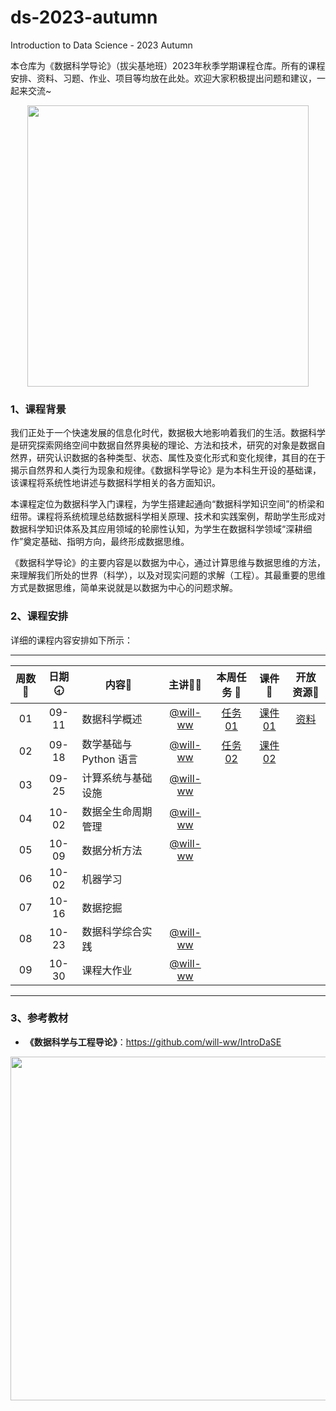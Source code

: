 # ds-2023-autumn
Introduction to Data Science - 2023 Autumn

本仓库为《数据科学导论》（拔尖基地班）2023年秋季学期课程仓库。所有的课程安排、资料、习题、作业、项目等均放在此处。欢迎大家积极提出问题和建议，一起来交流~

<div align=center>
<img src="https://github.com/X-lab2017/ds-2023-autumn/assets/15010826/4d17645c-b064-4331-8565-ebd2de2cb113" width="450px">
</div>

### 1、课程背景

我们正处于一个快速发展的信息化时代，数据极大地影响着我们的生活。数据科学是研究探索网络空间中数据自然界奥秘的理论、方法和技术，研究的对象是数据自然界，研究认识数据的各种类型、状态、属性及变化形式和变化规律，其目的在于揭示自然界和人类行为现象和规律。《数据科学导论》是为本科生开设的基础课，该课程将系统性地讲述与数据科学相关的各方面知识。

本课程定位为数据科学入门课程，为学生搭建起通向“数据科学知识空间”的桥梁和纽带。课程将系统梳理总结数据科学相关原理、技术和实践案例，帮助学生形成对数据科学知识体系及其应用领域的轮廓性认知，为学生在数据科学领域“深耕细作”奠定基础、指明方向，最终形成数据思维。

《数据科学导论》的主要内容是以数据为中心，通过计算思维与数据思维的方法，来理解我们所处的世界（科学），以及对现实问题的求解（工程）。其最重要的思维方式是数据思维，简单来说就是以数据为中心的问题求解。

### 2、课程安排

详细的课程内容安排如下所示：

---


| 周数📆 | 日期🕣 | 内容📒 | 主讲💂‍♂️ | 本周任务 📌| 课件📘 |开放资源📂 |
| :----: | :----: | ------ | :----------------------------------------: | :-----------------------------------------------------: | :--------------------------------------------------------------------------------: | :-------------------------------------------------------------: |
|   01   | 09-11 | 数据科学概述 | [@will-ww](https://github.com/will-ww) | [任务01](https://github.com/X-lab2017/ds-2023-autumn/issues/1) |[课件01](https://github.com/X-lab2017/ds-2023-autumn/tree/main/lecture01) |[资料](https://github.com/X-lab2017/ds-2023-autumn/tree/main/resource) |
|   02   | 09-18 | 数学基础与 Python 语言 | [@will-ww](https://github.com/will-ww) |[任务02](https://github.com/X-lab2017/ds-2023-autumn/issues/2)  |[课件02](https://github.com/X-lab2017/ds-2023-autumn/tree/main/lecture02)|    |
|   03   | 09-25 | 计算系统与基础设施 | [@will-ww](https://github.com/will-ww) |     |    |    |
|   04   | 10-02 | 数据全生命周期管理 | [@will-ww](https://github.com/will-ww) |     |    |    |
|   05   | 10-09 | 数据分析方法 | [@will-ww](https://github.com/will-ww) |     |    |    |
|   06   | 10-02 | 机器学习 |    |     |    |    |
|   07   | 10-16 | 数据挖掘 |    |     |    |    |
|   08   | 10-23 | 数据科学综合实践 | [@will-ww](https://github.com/will-ww) |     |    |    |
|   09   | 10-30 | 课程大作业 | [@will-ww](https://github.com/will-ww) |     |    |    |

---


### 3、参考教材

- **《数据科学与工程导论》**：https://github.com/will-ww/IntroDaSE

<div align=center>
<img src="https://github.com/X-lab2017/ds-2023-autumn/assets/15010826/10aa5862-d514-493b-a119-fb40d9f17499" width="550px">
</div>


